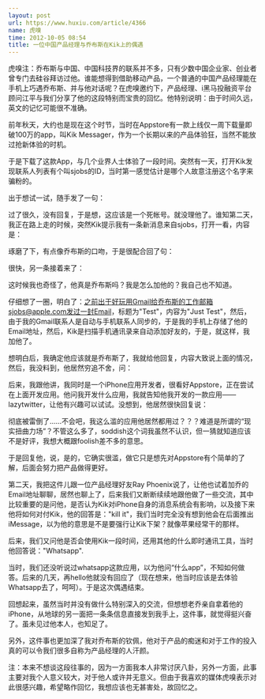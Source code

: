 ```yaml
---
layout: post
url: https://www.huxiu.com/article/4366
name: 虎嗅
time: 2012-10-05 08:54
title: 一位中国产品经理与乔布斯在Kik上的偶遇
---
```

虎嗅注：乔布斯与中国、中国科技界的联系并不多，只有少数中国企业家、创业者曾专门去硅谷拜访过他。谁能想得到借助移动产品，一个普通的中国产品经理能在手机上巧遇乔布斯、并与他对话呢？在虎嗅邀约下，产品经理、i黑马投融资平台顾问江平与我们分享了他的这段特别而宝贵的回忆。他特别说明：由于时间久远，英文的记忆可能很不准确。

前年秋天，大约也是现在这个时节，当时在Appstore有一款上线仅一周下载量即破100万的app，叫Kik Messager，作为一个长期以来的产品体验狂，当然不能放过抢新体验的时机。

于是下载了这款App，与几个业界人士体验了一段时间。突然有一天，打开Kik发现联系人列表有个叫sjobs的ID，当时第一感觉估计是哪个人故意注册这个名字来骗粉的。

出于想试一试，随手发了一句：

过了很久，没有回复，于是想，这应该是一个死帐号。就没理他了。谁知第二天，我正在路上走的时候，突然Kik提示我有一条新消息来自sjobs，打开一看，内容是：

琢磨了下，有点像乔布斯的口吻，于是很配合回了句：

很快，另一条接着来了：

这时候我也奇怪了，他真是乔布斯吗？我是怎么加他的？我自己也不知道。

仔细想了一圈，明白了：之前出于好玩用Gmail给乔布斯的工作邮箱sjobs@apple.com发过一封Email，标题为"Test"，内容为"Just Test"，然后，由于我的Gmail联系人是自动与手机联系人同步的，于是我的手机上存储了他的Email地址，然后，Kik是扫描手机通讯录来自动添加好友的，于是，就这样，我加他了。

想明白后，我确定他应该就是乔布斯了，我就给他回复，内容大致说上面的情况，然后，我没料到，他居然穷追不舍，问：

后来，我跟他讲，我同时是一个iPhone应用开发者，很看好Appstore，正在尝试在上面开发应用。他问我开发什么应用，我就告知他我开发的一款应用——lazytwitter，让他有兴趣可以试试。没想到，他居然很快回复说：

彻底被雷倒了……不会吧，我这么滥的应用他居然都用过？？？难道是所谓的“现实扭曲力场”？不管这么多了，soddish这个词我虽然不认识，但一猜就知道应该不是好评，我想大概跟foolish差不多的意思。

于是回复他，说，是的，它确实很滥，做它只是想先对Appstore有个简单的了解，后面会努力把产品做得更好。

第二天，我把这件儿跟一位产品经理好友Ray Phoenix说了，让他也试着加乔的Email地址聊聊，居然也聊上了，后来我们又断断续续地跟他做了一些交流，其中比较重要的是问他，是否认为Kik对iPhone自身的消息系统会有影响，以及接下来他将如何对付Kik，他的回答是："kill it"，我们当时完全没有想到他会在后面推出iMessage，以为他的意思是不是要强行让Kik下架？就像苹果经常干的那样。

后来，我们又问他是否会使用Kik一段时间，还用其他的什么即时通讯工具，当时他回答说："Whatsapp".

当时，我们还没听说过whatsapp这款应用，以为他问“什么app”，不知如何做答。后来的几天，再hello他就没有回应了（现在想来，他当时应该是去体验Whatsapp去了，呵呵）。于是这次偶遇结束。

回想起来，虽然当时并没有做什么特别深入的交流，但想想老乔亲自拿着他的iPhone，从地球的另一面把一条条信息直接发到我手上，这件事，就觉得挺兴奋了。虽未见过他本人，也知足了。

另外，这件事也更加深了我对乔布斯的钦佩，他对于产品的痴迷和对于工作的投入真的可以令我们很多自称为产品经理的人汗颜。

注：本来不想谈这段往事的，因为一方面我本人非常讨厌八卦，另外一方面，此事主要对我个人意义较大，对于他人或许并无意义。但由于我喜欢的媒体虎嗅表示对此很感兴趣，希望略作回忆，我想应该也无甚害处，故回忆之。

